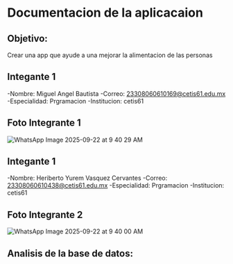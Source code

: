 # Documentacion de la aplicacaion 

## Objetivo:
  Crear una app que ayude a una mejorar la alimentacion de las personas

## Integante 1 
-Nombre: Miguel Angel Bautista
-Correo: 23308060610169@cetis61.edu.mx
-Especialidad: Prgramacion
-Institucion: cetis61

## Foto Integrante 1
  ![WhatsApp Image 2025-09-22 at 9 40 29 AM](https://github.com/user-attachments/assets/98966fe7-74dd-4997-923e-a2ef2541f832)

## Integante 1 
-Nombre: Heriberto Yurem Vasquez Cervantes
-Correo: 23308060610438@cetis61.edu.mx
-Especialidad: Prgramacion
-Institucion: cetis61

## Foto Integrante 2
![WhatsApp Image 2025-09-22 at 9 40 00 AM](https://github.com/user-attachments/assets/b231af9a-0dac-42a7-a701-4d276fd9db46)

## Analisis de la base de datos:
